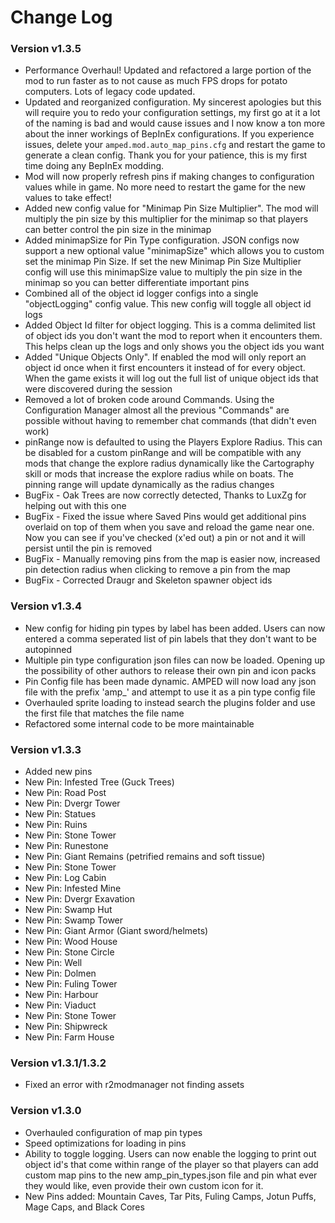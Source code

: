 # Change Log

### Version v1.3.5
  * Performance Overhaul! Updated and refactored a large portion of the mod to run faster as to not cause as much FPS drops for potato computers. Lots of legacy code updated.
  * Updated and reorganized configuration. My sincerest apologies but this will require you to redo your configuration settings, my first go at it a lot of the naming is bad and would cause issues and I now know a ton more about the inner workings of BepInEx configurations. If you experience issues, delete your `amped.mod.auto_map_pins.cfg` and restart the game to generate a clean config. Thank you for your patience, this is my first time doing any BepInEx modding.
  * Mod will now properly refresh pins if making changes to configuration values while in game. No more need to restart the game for the new values to take effect!
  * Added new config value for "Minimap Pin Size Multiplier". The mod will multiply the pin size by this multiplier for the minimap so that players can better control the pin size in the minimap
  * Added minimapSize for Pin Type configuration. JSON configs now support a new optional value "minimapSize" which allows you to custom set the minimap Pin Size. If set the new Minimap Pin Size Multiplier config will use this minimapSize value to multiply the pin size in the minimap so you can better differentiate important pins
  * Combined all of the object id logger configs into a single "objectLogging" config value. This new config will toggle all object id logs
  * Added Object Id filter for object logging. This is a comma delimited list of object ids you don't want the mod to report when it encounters them. This helps clean up the logs and only shows you the object ids you want
  * Added "Unique Objects Only". If enabled the mod will only report an object id once when it first encounters it instead of for every object. When the game exists it will log out the full list of unique object ids that were discovered during the session
  * Removed a lot of broken code around Commands. Using the Configuration Manager almost all the previous "Commands" are possible without having to remember chat commands (that didn't even work)
  * pinRange now is defaulted to using the Players Explore Radius. This can be disabled for a custom pinRange and will be compatible with any mods that change the explore radius dynamically like the Cartography skill or mods that increase the explore radius while on boats. The pinning range will update dynamically as the radius changes
  * BugFix - Oak Trees are now correctly detected, Thanks to LuxZg for helping out with this one
  * BugFix - Fixed the issue where Saved Pins would get additional pins overlaid on top of them when you save and reload the game near one. Now you can see if you've checked (x'ed out) a pin or not and it will persist until the pin is removed
  * BugFix - Manually removing pins from the map is easier now, increased pin detection radius when clicking to remove a pin from the map
  * BugFix - Corrected Draugr and Skeleton spawner object ids

### Version v1.3.4
  * New config for hiding pin types by label has been added. Users can now entered a comma seperated list of pin labels that they don't want to be autopinned
  * Multiple pin type configuration json files can now be loaded. Opening up the possibility of other authors to release their own pin and icon packs
  * Pin Config file has been made dynamic. AMPED will now load any json file with the prefix 'amp_' and attempt to use it as a pin type config file
  * Overhauled sprite loading to instead search the plugins folder and use the first file that matches the file name
  * Refactored some internal code to be more maintainable

### Version v1.3.3
  * Added new pins
  * New Pin: Infested Tree (Guck Trees)
  * New Pin: Road Post
  * New Pin: Dvergr Tower
  * New Pin: Statues
  * New Pin: Ruins
  * New Pin: Stone Tower
  * New Pin: Runestone
  * New Pin: Giant Remains (petrified remains and soft tissue)
  * New Pin: Stone Tower
  * New Pin: Log Cabin
  * New Pin: Infested Mine
  * New Pin: Dvergr Exavation
  * New Pin: Swamp Hut
  * New Pin: Swamp Tower
  * New Pin: Giant Armor (Giant sword/helmets)
  * New Pin: Wood House
  * New Pin: Stone Circle
  * New Pin: Well
  * New Pin: Dolmen
  * New Pin: Fuling Tower
  * New Pin: Harbour
  * New Pin: Viaduct
  * New Pin: Stone Tower
  * New Pin: Shipwreck
  * New Pin: Farm House

### Version v1.3.1/1.3.2
  * Fixed an error with r2modmanager not finding assets

### Version v1.3.0
  * Overhauled configuration of map pin types 
  * Speed optimizations for loading in pins
  * Ability to toggle logging. Users can now enable the logging to print out object id's that come within range of the player so that players can add custom map pins to the new amp_pin_types.json file and pin what ever they would like, even provide their own custom icon for it. 
  * New Pins added: Mountain Caves, Tar Pits, Fuling Camps, Jotun Puffs, Mage Caps, and Black Cores
  